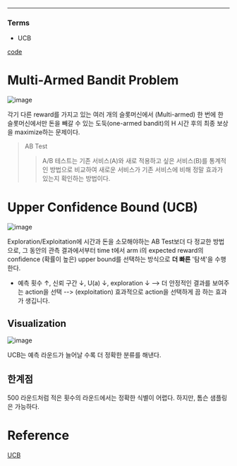 ****
### Terms
- UCB

[code](https://github.com/EricChoii/ai-boot-camp/blob/main/ai/reinforcement-learning/codes/upper_confidence_bound.ipynb)

# Multi-Armed Bandit Problem
![image](https://user-images.githubusercontent.com/39285147/179367145-fd78894b-8064-4f4f-b22c-d35fb968f15a.png)

각기 다른 reward를 가지고 있는 여러 개의 슬롯머신에서 (Multi-armed) 한 번에 한 슬롯머신에서만 돈을 빼갈 수 있는 도둑(one-armed bandit)의 H 시간 후의 최종 보상을 maximize하는 문제이다.

> AB Test
>> A/B 테스트는 기존 서비스(A)와 새로 적용하고 싶은 서비스(B)를 통계적인 방법으로 비교하여 새로운 서비스가 기존 서비스에 비해 정말 효과가 있는지 확인하는 방법이다.

# Upper Confidence Bound (UCB)
![image](https://user-images.githubusercontent.com/39285147/179367150-4d5bd124-8058-4194-b3b4-a729064780c3.png)

Exploration/Exploitation에 시간과 돈을 소모해야하는 AB Test보더 다 정교한 방법으로, 그 동안의 관측 결과에서부터 time t에서 arm i의 expected reward의 confidence (확률이 높은) upper bound를 선택하는 방식으로 **더 빠른** '탐색'을 수행한다.
- 예측 횟수 ↑, 신뢰 구간 ↓, U(a) ↓, exploration ↓ --> 더 안정적인 결과를 보여주는 action을 선택 --> (exploitation) 효과적으로 action을 선택하게 끔 하는 효과가 생깁니다.

## Visualization
![image](https://user-images.githubusercontent.com/39285147/179471716-f6a3459f-bce2-4234-871f-f98679fcd013.png)

UCB는 예측 라운드가 늘어날 수록 더 정확한 분류를 해낸다.

## 한계점
500 라운드처럼 적은 횟수의 라운드에서는 정확한 식별이 어렵다. 하지만, 톰슨 샘플링은 가능하다.

# Reference
[UCB](https://jyoondev.tistory.com/137)
